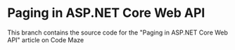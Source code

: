 # Paging in ASP.NET Core Web API
This branch contains the source code for the "Paging in ASP.NET Core Web API" article on Code Maze
